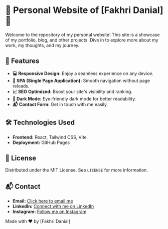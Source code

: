# 🌟 Personal Website of [Fakhri Danial] 🌟

Welcome to the repository of my personal website! This site is a showcase of my portfolio, blog, and other projects. Dive in to explore more about my work, my thoughts, and my journey.

## 🎨 Features

- **💻 Responsive Design:** Enjoy a seamless experience on any device.
- **🚀 SPA (Single Page Application):** Smooth navigation without page reloads.
- **📈 SEO Optimized:** Boost your site's visibility and ranking.
- **🌙 Dark Mode:** Eye-friendly dark mode for better readability.
- **📬 Contact Form:** Get in touch with me easily.

## 🛠️ Technologies Used

- **Frontend:** React, Tailwind CSS, Vite
- **Deployment:** GitHub Pages

## 📜 License

Distributed under the MIT License. See `LICENSE` for more information.

## 📬 Contact

- **Email:** [Click here to email me](mailto:fakhridanial29@gmail.com)
- **LinkedIn:** [Connect with me on LinkedIn](https://www.linkedin.com/in/fdaniall)
- **Instagram:** [Follow me on Instagram](https://instagram.com/fdaniall)

Made with ❤️ by [Fakhri Danial]
